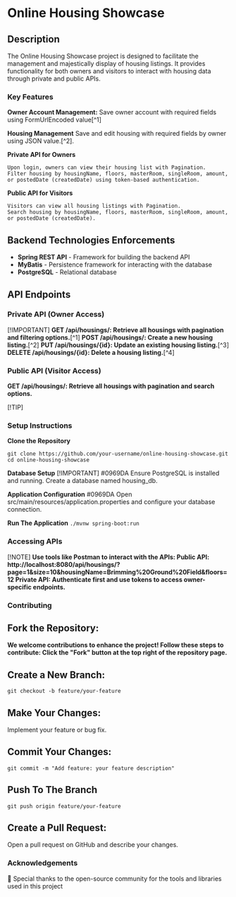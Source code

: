 
# Online Housing Showcase

## Description
The Online Housing Showcase project is designed to facilitate the management and majestically display of housing listings. 
It provides functionality for both owners and visitors to interact with housing data through private and public APIs.


### Key Features

 **Owner Account Management:**
Save owner account with required fields using FormUrlEncoded value[^1]

**Housing Management**
Save and edit housing with required fields by owner using JSON value.[^2].


**Private API for Owners**
```
Upon login, owners can view their housing list with Pagination.
Filter housing by housingName, floors, masterRoom, singleRoom, amount, or postedDate (createdDate) using token-based authentication.
```

**Public API for Visitors**
```
Visitors can view all housing listings with Pagination.
Search housing by housingName, floors, masterRoom, singleRoom, amount, or postedDate (createdDate).
```

## Backend Technologies Enforcements
- **Spring REST API** - Framework for building the backend API
- **MyBatis** - Persistence framework for interacting with the database
- **PostgreSQL** - Relational database

## API Endpoints

### Private API (Owner Access)
 [!IMPORTANT]
**GET /api/housings/: Retrieve all housings with pagination and filtering options.**[^1]
**POST /api/housings/: Create a new housing listing.**[^2]
**PUT /api/housings/{id}: Update an existing housing listing.**[^3]
**DELETE /api/housings/{id}: Delete a housing listing.**[^4]

### Public API (Visitor Access)
**GET /api/housings/: Retrieve all housings with pagination and search options.**

[!TIP]
### Setup Instructions

**Clone the Repository**
```
git clone https://github.com/your-username/online-housing-showcase.git
cd online-housing-showcase
```
**Database Setup**
[!IMPORTANT]
#0969DA Ensure PostgreSQL is installed and running.
Create a database named housing_db.

**Application Configuration**
#0969DA Open src/main/resources/application.properties and configure your database connection.

**Run The Application**
```./mvnw spring-boot:run```

### Accessing APIs
[!NOTE]
**Use tools like Postman to interact with the APIs:
Public API: http://localhost:8080/api/housings/?page=1&size=10&housingName=Brimming%20Ground%20Field&floors=12
Private API: Authenticate first and use tokens to access owner-specific endpoints.**


### Contributing

## Fork the Repository:
**We welcome contributions to enhance the project! Follow these steps to contribute:
Click the "Fork" button at the top right of the repository page.**

## Create a New Branch:
```git checkout -b feature/your-feature```

## Make Your Changes:
Implement your feature or bug fix.

## Commit Your Changes:
```git commit -m "Add feature: your feature description"```

## Push To The Branch
```git push origin feature/your-feature```

## Create a Pull Request:
Open a pull request on GitHub and describe your changes.


### Acknowledgements
🙏
Special thanks to the open-source community for the tools and libraries used in this project






